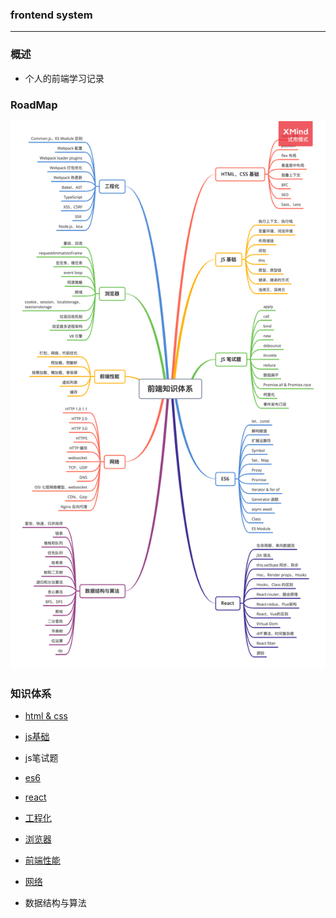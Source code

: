 ### frontend system

---

### 概述

- 个人的前端学习记录

### RoadMap

![image](https://raw.githubusercontent.com/coderzelin/frontend-stystem/master/assets/%E5%89%8D%E7%AB%AF%E7%9F%A5%E8%AF%86%E4%BD%93%E7%B3%BB.png)

### 知识体系

- [html & css](https://github.com/coderzelin/frontend-stystem/blob/master/html%20%26%20css.md)

- [js基础](https://github.com/coderzelin/frontend-stystem/blob/master/js%20%E5%9F%BA%E7%A1%80.md)

- js笔试题

- [es6](https://github.com/coderzelin/frontend-stystem/blob/master/es6.md)

- [react](https://github.com/coderzelin/frontend-stystem/blob/master/react.md)

- [工程化](https://github.com/fezzl/frontend-stystem/blob/master/%E5%89%8D%E7%AB%AF%E5%B7%A5%E7%A8%8B%E5%8C%96.md)

- [浏览器](https://github.com/fezzl/frontend-stystem/blob/master/%E6%B5%8F%E8%A7%88%E5%99%A8.md)

- [前端性能](https://github.com/fezzl/frontend-stystem/blob/master/%E5%89%8D%E7%AB%AF%E6%80%A7%E8%83%BD.md)

- [网络](https://github.com/fezzl/frontend-stystem/blob/master/%E7%BD%91%E7%BB%9C.md)

- 数据结构与算法


  

